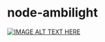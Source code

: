 # node-ambilight

[![IMAGE ALT TEXT HERE](https://img.youtube.com/vi/voDa9won3kM/0.jpg)](https://www.youtube.com/watch?v=voDa9won3kM)
